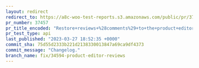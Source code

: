 ```yaml
---
layout: redirect
redirect_to: https://a8c-woo-test-reports.s3.amazonaws.com/public/pr/37457/api/index.html
pr_number: 37457
pr_title_encoded: "Restore+reviews+%28comments%29+to+the+product+editor"
pr_test_type: api
last_published: "2023-03-27 18:52:35 +0000"
commit_sha: 75d55d2333b221d2138330013847a69ca9df4373
commit_message: "Changelog."
branch_name: fix/34594-product-editor-reviews
---
```

